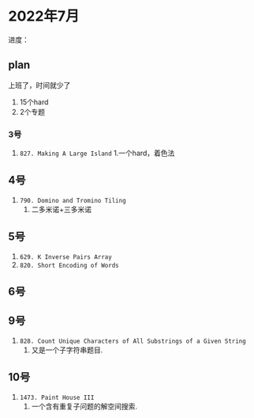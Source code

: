 # 2022年7月

进度：

## plan

上班了，时间就少了

1. 15个hard
2. 2个专题

### 3号

1. `827. Making A Large Island`
   1.一个hard，着色法

## 4号

1. `790. Domino and Tromino Tiling`
    1. 二多米诺+三多米诺

## 5号

1. `629. K Inverse Pairs Array`
2. `820. Short Encoding of Words`

## 6号

## 9号
1. `828. Count Unique Characters of All Substrings of a Given String`
   1. 又是一个子字符串题目.

## 10号
1. `1473. Paint House III`
   1. 一个含有重复子问题的解空间搜索.




